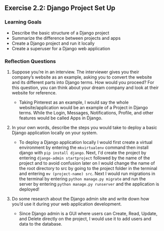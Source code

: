 ## Exercise 2.2: Django Project Set Up

### Learning Goals

- Describe the basic structure of a Django project
- Summarize the difference between projects and apps
- Create a Django project and run it locally
- Create a superuser for a Django web application

### Reflection Questions

1. Suppose you’re in an interview. The interviewer gives you their company’s website as an example, asking you to convert the website and its different parts into Django terms. How would you proceed? For this question, you can think about your dream company and look at their website for reference.

   - Taking Pinterest as an example, I would say the whole website/application would be an example of a Project in Django terms. While the Login, Messages, Notifications, Profile, and other features would be called Apps in Django.

2. In your own words, describe the steps you would take to deploy a basic Django application locally on your system.

   - To deploy a Django application locally I would first create a virtual environment by entering the `mkvirtualenv` command then install django with `pip install django`. Next, I'd create the project by entering `django-admin startproject` followed by the name of the project and to avoid confusion later on I would change the name of the root directory to src by going to the project folder in the terminal and entering `mv (project-name) src`. Next I would run migrations in the terminal by entering `python manage.py migrate` and run the server by entering `python manage.py runserver` and the application is deployed!

3. Do some research about the Django admin site and write down how you’d use it during your web application development.

   - Since Django admin is a GUI where users can Create, Read, Update, and Delete directly on the project, I would use it to add users and data to the database.
